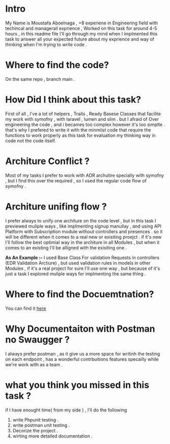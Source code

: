 # Intro
My Name is Moustafa Aboelnaga , +8 experiene in Engineering field with techincal and managerail exprience , Worked on this task for around 4-5 hours , in this readme file I'll go through my mind when I implmented this task to answer all your expected future about my exprience and way of thinking when I'm trying to write code .

# Where to find the code?
On the same repo , branch main .


# How Did I think about this task?

First of all , I've a lot of helpers , Traits , Ready Basese Classes that facilite my work with symofny , with laravel , lumen and slim .
but I afraid of Over engineering the code , and i becames too complex however it's too simplte . that's why I prefered to write it with the minmiist code that require the functions to work properly as this task for evaluation my thinking way in code not the code itself.

# Architure Conflict ? 
Most of my tasks I prefer to work with ADR archutire specially with symofny , but I find this over the required , so I used the regular code flow of symofny .

# Architure unifing flow ?
I prefer always to unify one architure on the code level , but in this task I previewed muliple ways , like implmenting signup manullay , and using API Platform with Subscription module without controllers and presences .
so it will be different when it comes to a real new or exisiting proejct . if it's new I'll follow the best optimial way in the architure in all Modules , but when it comes to an existing I'll be alligned with the exisiting one .

**As An Example :-**
 I used Base Class For validation Requests in controllers (EDR Validation Arctiure) , but used validation rules in models in other Modules  , if it's a real project for sure I'll use one way , but because of it's just a task I explored muliple ways for implmenting the same thing .

# Where to find the Docuemtnation?
You can find it [here](https://documenter.getpostman.com/view/2442334/2s93sXbEGF#1775ebfb-fcad-4281-962a-27d953a6343d) 

# Why Documentaiton with Postman no Swaugger ?
I always prefer postman , as it give us a more space for writinh the testing on each endpoint , has a wonderful contrbuitions features specailly while we're work with as a team .

# what you think you missed in this task ?
if I have enought time( from my side ) , I'll do the following
1. write Phpunit testing .
2. write postman unit testing .
3. Decorize the project .
4. wirting more detailed documentation .

